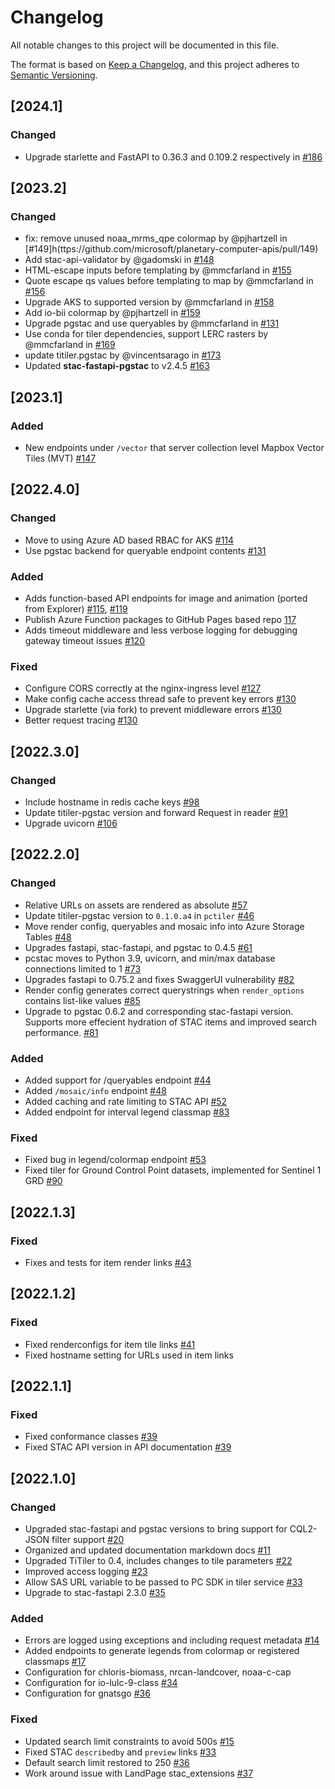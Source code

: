 # Changelog

All notable changes to this project will be documented in this file.

The format is based on [Keep a Changelog](https://keepachangelog.com/en/1.0.0/),
and this project adheres to [Semantic Versioning](https://semver.org/spec/v2.0.0.html).

## [2024.1]

### Changed

- Upgrade starlette and FastAPI to 0.36.3 and 0.109.2 respectively in [#186](https://github.com/microsoft/planetary-computer-apis/pull/186)

## [2023.2]

### Changed

- fix: remove unused noaa_mrms_qpe colormap by @pjhartzell in [#149]h(ttps://github.com/microsoft/planetary-computer-apis/pull/149)
- Add stac-api-validator by @gadomski in [#148](https://github.com/microsoft/planetary-computer-apis/pull/148)
- HTML-escape inputs before templating by @mmcfarland in [#155](https://github.com/microsoft/planetary-computer-apis/pull/155)
- Quote escape qs values before templating to map by @mmcfarland in [#156](https://github.com/microsoft/planetary-computer-apis/pull/156)
- Upgrade AKS to supported version by @mmcfarland in [#158](https://github.com/microsoft/planetary-computer-apis/pull/158)
- Add io-bii colormap by @pjhartzell in [#159](https://github.com/microsoft/planetary-computer-apis/pull/159)
- Upgrade pgstac and use queryables by @mmcfarland in [#131](https://github.com/microsoft/planetary-computer-apis/pull/131)
- Use conda for tiler dependencies, support LERC rasters by @mmcfarland in [#169](https://github.com/microsoft/planetary-computer-apis/pull/169)
- update titiler.pgstac by @vincentsarago in [#173](https://github.com/microsoft/planetary-computer-apis/pull/173)
- Updated **stac-fastapi-pgstac** to v2.4.5 [#163](https://github.com/microsoft/planetary-computer-apis/pull/163)

## [2023.1]

### Added

- New endpoints under `/vector` that server collection level Mapbox Vector Tiles (MVT) [#147](https://github.com/microsoft/planetary-computer-apis/pull/147)

## [2022.4.0]

### Changed

- Move to using Azure AD based RBAC for AKS [#114](https://github.com/microsoft/planetary-computer-apis/pull/114)
- Use pgstac backend for queryable endpoint contents [#131](https://github.com/microsoft/planetary-computer-apis/pull/131)

### Added

- Adds function-based API endpoints for image and animation (ported from Explorer) [#115](https://github.com/microsoft/planetary-computer-apis/pull/115), [#119](https://github.com/microsoft/planetary-computer-apis/pull/115)
- Publish Azure Function packages to GitHub Pages based repo [117](https://github.com/microsoft/planetary-computer-apis/pull/117)
- Adds timeout middleware and less verbose logging for debugging gateway timeout issues [#120](https://github.com/microsoft/planetary-computer-apis/pull/120)

### Fixed

- Configure CORS correctly at the nginx-ingress level [#127](https://github.com/microsoft/planetary-computer-apis/pull/127)
- Make config cache access thread safe to prevent key errors [#130](https://github.com/microsoft/planetary-computer-apis/pull/130)
- Upgrade starlette (via fork) to prevent middleware errors [#130](https://github.com/microsoft/planetary-computer-apis/pull/130)
- Better request tracing [#130](https://github.com/microsoft/planetary-computer-apis/pull/130)

## [2022.3.0]

### Changed

- Include hostname in redis cache keys  [#98](https://github.com/microsoft/planetary-computer-apis/pull/98)
- Update titiler-pgstac version and forward Request in reader [#91](https://github.com/microsoft/planetary-computer-apis/pull/91)
- Upgrade uvicorn [#106](https://github.com/microsoft/planetary-computer-apis/pull/106)

## [2022.2.0]

### Changed

- Relative URLs on assets are rendered as absolute [#57](https://github.com/microsoft/planetary-computer-apis/pull/57)
- Update titiler-pgstac version to `0.1.0.a4` in `pctiler` [#46](https://github.com/microsoft/planetary-computer-apis/pull/46)
- Move render config, queryables and mosaic info into Azure Storage Tables [#48](https://github.com/microsoft/planetary-computer-apis/pull/48)
- Upgrades fastapi, stac-fastapi, and pgstac to 0.4.5 [#61](https://github.com/microsoft/planetary-computer-apis/pull/61)
- pcstac moves to Python 3.9, uvicorn, and min/max database connections limited to 1 [#73](https://github.com/microsoft/planetary-computer-apis/pull/73)
- Upgrades fastapi to 0.75.2 and fixes SwaggerUI vulnerability [#82](https://github.com/microsoft/planetary-computer-apis/pull/82)
- Render config generates correct querystrings when `render_options` contains list-like values [#85](https://github.com/microsoft/planetary-computer-apis/pull/85)
- Upgrade to pgstac 0.6.2 and corresponding stac-fastapi version. Supports more effecient hydration of STAC items and improved search performance. [#81](https://github.com/microsoft/planetary-computer-apis/pull/81)

### Added

- Added support for /queryables endpoint [#44](https://github.com/microsoft/planetary-computer-apis/pull/44)
- Added `/mosaic/info` endpoint [#48](https://github.com/microsoft/planetary-computer-apis/pull/48)
- Added caching and rate limiting to STAC API [#52](https://github.com/microsoft/planetary-computer-apis/pull/52)
- Added endpoint for interval legend classmap [#83](https://github.com/microsoft/planetary-computer-apis/pull/83)

### Fixed

- Fixed bug in legend/colormap endpoint [#53](https://github.com/microsoft/planetary-computer-apis/pull/53)
- Fixed tiler for Ground Control Point datasets, implemented for Sentinel 1 GRD [#90](https://github.com/microsoft/planetary-computer-apis/pull/90)

## [2022.1.3]

### Fixed

- Fixes and tests for item render links [#43](https://github.com/microsoft/planetary-computer-apis/pull/43)

## [2022.1.2]

### Fixed

- Fixed renderconfigs for item tile links [#41](https://github.com/microsoft/planetary-computer-apis/pull/41)
- Fixed hostname setting for URLs used in item links

## [2022.1.1]

### Fixed

- Fixed conformance classes [#39](https://github.com/microsoft/planetary-computer-apis/pull/39)
- Fixed STAC API version in API documentation [#39](https://github.com/microsoft/planetary-computer-apis/pull/39)

## [2022.1.0]

### Changed

- Upgraded stac-fastapi and pgstac versions to bring support for CQL2-JSON filter support [#20](https://github.com/microsoft/planetary-computer-apis/pull/20)
- Organized and updated documentation markdown docs [#11](https://github.com/microsoft/planetary-computer-apis/pull/11)
- Upgraded TiTiler to 0.4, includes changes to tile parameters [#22](https://github.com/microsoft/planetary-computer-apis/pull/22)
- Improved access logging [#23](https://github.com/microsoft/planetary-computer-apis/pull/23)
- Allow SAS URL variable to be passed to PC SDK in tiler service [#33](https://github.com/microsoft/planetary-computer-apis/pull/33)
- Upgrade to stac-fastapi 2.3.0 [#35](https://github.com/microsoft/planetary-computer-apis/pull/35)

### Added

- Errors are logged using exceptions and including request metadata [#14](https://github.com/microsoft/planetary-computer-apis/pull/14)
- Added endpoints to generate legends from colormap or registered classmaps [#17](https://github.com/microsoft/planetary-computer-apis/pull/17)
- Configuration for chloris-biomass, nrcan-landcover, noaa-c-cap
- Configuration for io-lulc-9-class [#34](https://github.com/microsoft/planetary-computer-apis/pull/34)
- Configuration for gnatsgo [#36](https://github.com/microsoft/planetary-computer-apis/pull/36)

### Fixed

- Updated search limit constraints to avoid 500s [#15](https://github.com/microsoft/planetary-computer-apis/pull/15)
- Fixed STAC `describedby` and `preview` links [#33](https://github.com/microsoft/planetary-computer-apis/pull/33)
- Default search limit restored to 250 [#36](https://github.com/microsoft/planetary-computer-apis/pull/36)
- Work around issue with LandPage stac_extensions [#37](https://github.com/microsoft/planetary-computer-apis/pull/37)
